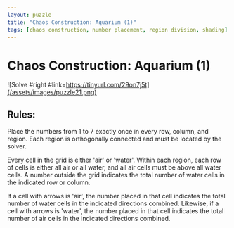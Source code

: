 ```yaml
---
layout: puzzle
title: "Chaos Construction: Aquarium (1)"
tags: [chaos construction, number placement, region division, shading]
---
```


# Chaos Construction: Aquarium (1)

![Solve #right #link=https://tinyurl.com/29on7j5t](/assets/images/puzzle21.png)

## Rules:

Place the numbers from 1 to 7 exactly once in every row, column, and region. Each region is orthogonally connected and must be located by the solver.

Every cell in the grid is either 'air' or 'water'. Within each region, each row of cells is either all air or all water, and all air cells must be above all water cells. A number outside the grid indicates the total number of water cells in the indicated row or column.

If a cell with arrows is 'air', the number placed in that cell indicates the total number of water cells in the indicated directions combined. Likewise, if a cell with arrows is 'water', the number placed in that cell indicates the total number of air cells in the indicated directions combined. 
